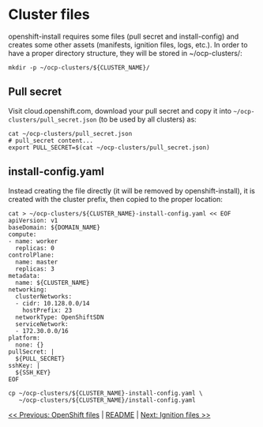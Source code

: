 # Cluster files
openshift-install requires some files (pull secret and install-config) and creates some other assets (manifests, ignition files, logs, etc.). In order to have a proper directory structure, they will be stored in ~/ocp-clusters/<cluster-name>:

```
mkdir -p ~/ocp-clusters/${CLUSTER_NAME}/
```

## Pull secret
Visit cloud.openshift.com, download your pull secret and copy it into `~/ocp-clusters/pull_secret.json` (to be used by all clusters) as:

```
cat ~/ocp-clusters/pull_secret.json
# pull_secret content...
export PULL_SECRET=$(cat ~/ocp-clusters/pull_secret.json)
```

## install-config.yaml
Instead creating the file directly (it will be removed by openshift-install), it is created with the cluster prefix, then copied to the proper location:

```
cat > ~/ocp-clusters/${CLUSTER_NAME}-install-config.yaml << EOF
apiVersion: v1
baseDomain: ${DOMAIN_NAME}
compute:
- name: worker
  replicas: 0
controlPlane:
  name: master
  replicas: 3
metadata:
  name: ${CLUSTER_NAME}
networking:
  clusterNetworks:
  - cidr: 10.128.0.0/14
    hostPrefix: 23
  networkType: OpenShiftSDN
  serviceNetwork:
  - 172.30.0.0/16
platform:
  none: {}
pullSecret: |
  ${PULL_SECRET}
sshKey: |
  ${SSH_KEY}
EOF

cp ~/ocp-clusters/${CLUSTER_NAME}-install-config.yaml \
   ~/ocp-clusters/${CLUSTER_NAME}/install-config.yaml
```

[<< Previous: OpenShift files](5-openshift-files.md) | [README](../README.md) | [Next: Ignition files >>](7-ignition-files.md)
